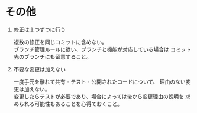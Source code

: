 # その他

1.  修正は１つずつに行う

    複数の修正を同じコミットに含めない。  
    ブランチ管理ルールに従い、ブランチと機能が対応している場合は
    コミット先のブランチにも留意すること。

1.  不要な変更は加えない

    一度手元を離れて共有・テスト・公開されたコードについて、
    理由のない変更は加えない。  
    変更したらテストが必要であり、場合によっては後から変更理由の説明を
    求められる可能性もあることを心得ておくこと。
